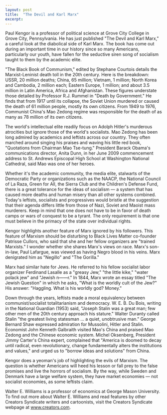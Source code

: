 ```yaml
---
layout: post
title:  "The Devil and Karl Marx"
excerpt:
---
```




Paul Kengor is a professor of political science at Grove City College in Grove City, Pennsylvania. He has just published "The Devil and Karl Marx," a careful look at the diabolical side of Karl Marx. The book has come out during an important time in our history since so many Americans, particularly our youth, have fallen for the seductive siren song of socialism taught to them by the academic elite.

"The Black Book of Communism," edited by Stephane Courtois details the Marxist-Leninist death toll in the 20th century. Here is the breakdown: USSR, 20 million deaths; China, 65 million; Vietnam, 1 million; North Korea and Cambodia, 2 million each; Eastern Europe, 1 million; and about 3.5 million in Latin America, Africa and Afghanistan. These figures understate those detailed by Professor R.J. Rummel in "Death by Government." He finds that from 1917 until its collapse, the Soviet Union murdered or caused the death of 61 million people, mostly its own citizens. From 1949 to 1976, Communist China's Mao Zedong regime was responsible for the death of as many as 78 million of its own citizens.

The world's intellectual elite readily focus on Adolph Hitler's murderous atrocities but ignore those of the world's socialists. Mao Zedong has been long admired by academics and leftists across our country. They often marched around singing his praises and waving his little red book, "Quotations from Chairman Mao Tse-tung." President Barack Obama's communications director, Anita Dunn, in her June 2009 commencement address to St. Andrews Episcopal High School at Washington National Cathedral, said Mao was one of her heroes.

Whether it's the academic community, the media elite, stalwarts of the Democratic Party or organizations such as the NAACP, the National Council of La Raza, Green for All, the Sierra Club and the Children's Defense Fund, there is a great tolerance for the ideas of socialism — a system that has caused more deaths and human misery than all other systems combined. Today's leftists, socialists and progressives would bristle at the suggestion that their agenda differs little from those of Nazi, Soviet and Maoist mass murderers. Keep in mind that one does not have to be in favor of death camps or wars of conquest to be a tyrant. The only requirement is that one must believe in the primacy of the state over individual rights.

Kengor highlights another feature of Marx ignored by his followers. This feature of Marxism should be disturbing to Black Lives Matter co-founder Patrisse Cullors, who said that she and her fellow organizers are "trained Marxists." I wonder whether she shares Marx's views on race. Marx's son-in-law, Paul Lafargue, was viewed as having Negro blood in his veins. Marx denigrated him as "Negillo" and "The Gorilla." 

Marx had similar hate for Jews. He referred to his fellow socialist labor organizer Ferdinand Lasalle as a "greasy Jew," "the little kike," "water polack jew" and "Jewish n——r." In 1844, Marx wrote an essay titled "The Jewish Question" in which he asks, "What is the worldly cult of the Jew?" His answer: "Haggling. What is his worldly god? Money."

Down through the years, leftists made a moral equivalency between communist/socialist totalitarianism and democracy. W. E. B. Du Bois, writing in the National Guardian (1953) said, "Joseph Stalin was a great man; few other men of the 20th century approach his stature." Walter Duranty called Stalin "the greatest living statesman ... a quiet, unobtrusive man." George Bernard Shaw expressed admiration for Mussolini, Hitler and Stalin. Economist John Kenneth Galbraith visited Mao's China and praised Mao Zedong and the Chinese economic system. Michel Oksenberg, President Jimmy Carter's China expert, complained that "America is doomed to decay until radical, even revolutionary, change fundamentally alters the institutions and values," and urged us to "borrow ideas and solutions" from China.

Kengor does a yeoman's job of highlighting the evils of Marxism. The question is whether Americans will heed his lesson or fall prey to the false promises and live the horrors of socialism. By the way, while Sweden and Denmark have a large welfare system, they have market economies — not socialist economies, as some leftists claim.

Walter E. Williams is a professor of economics at George Mason University. To find out more about Walter E. Williams and read features by other Creators Syndicate writers and cartoonists, visit the Creators Syndicate webpage at www.creators.com.
